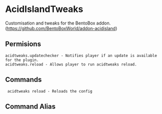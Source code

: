 # AcidIslandTweaks
Customisation and tweaks for the BentoBox addon. (https://github.com/BentoBoxWorld/addon-acidisland)

## Permisions
```
acidtweaks.updatechecker - Notifies player if an update is available for the plugin.
acidtweaks.reload - Allows player to run acidtweaks reload. 

```

## Commands
```
 acidtweaks reload - Reloads the config
```

## Command Alias
```
 
```
